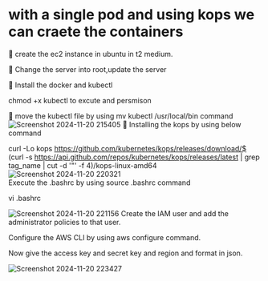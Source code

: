 # with a single pod and using kops we can craete the containers
	create the ec2 instance in ubuntu in t2 medium.

	Change the server into root,update the server

	Install the docker and kubectl

chmod +x kubectl to excute and persmison

	move the kubectl file by using mv kubectl /usr/local/bin command
![Screenshot 2024-11-20 215405](https://github.com/user-attachments/assets/9e0d5c1c-cbc3-4c2e-8708-118b40eb8f3a)
	Installing the kops by using below command

curl -Lo kops https://github.com/kubernetes/kops/releases/download/$ (curl -s https://api.github.com/repos/kubernetes/kops/releases/latest | grep tag_name | cut -d '"' -f 4)/kops-linux-amd64
![Screenshot 2024-11-20 220321](https://github.com/user-attachments/assets/9ab57729-4239-4765-9f8e-100e8720d4f0)	
Execute the .bashrc by using source .bashrc command

vi .bashrc

![Screenshot 2024-11-20 221156](https://github.com/user-attachments/assets/9d245e48-6ddf-4f41-b322-43d6314e170c)
Create the IAM user and add the administrator policies to that user.

Configure the AWS CLI by using aws configure command.

Now give the access key and secret key and region and format in json.

![Screenshot 2024-11-20 223427](https://github.com/user-attachments/assets/3b182151-6d1d-4e63-a221-82ab0b4f9e3a)

